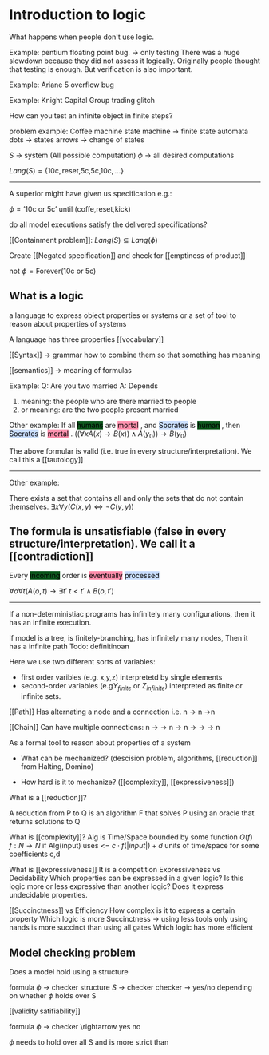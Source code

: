 # Introduction to logic
What happens when people don't use logic.

Example: pentium floating point bug. -> only testing 
There was a huge slowdown because they did not assess it logically.
Originally people thought that testing is enough.
But verification is also important.

Example: Ariane 5 overflow bug


Example: Knight Capital Group trading glitch


How can you test an infinite object in finite steps?

problem example:
Coffee machine state machine -> finite state automata
dots -> states
arrows -> change of states

$S$ -> system (All possible computation)
$\phi$ -> all desired computations

$Lang(S)=\{\text{10c},\text{reset,5c,5c,10c},...\}$

---

A superior might have given us specification e.g.:

$\phi=\text{'10c or 5c'} \text{ until } (\text{coffe,reset,kick})$

do all model executions satisfy the delivered specifications?

[[Containment problem]]:
$Lang(S) \subseteq Lang(\phi)$


Create [[Negated specification]] and check for [[emptiness of product]]

$\text{not }\phi = \text{Forever(10c or 5c)}$


## What is a logic 
a language to express object properties or systems
or
a set of tool to reason about properties of systems

A language has three properties
[[vocabulary]]

[[Syntax]] -> grammar how to combine them so that something has meaning

[[semantics]] -> meaning of formulas

Example:
Q: Are you two married
A: Depends

1. meaning: the people who are there married to people
2. or meaning: are the two people present married


Other example:
If all <mark style="background: #014E11F2;">humans</mark> are <mark style="background: #FF5582A6;">mortal</mark> , and
<mark style="background: #ADCCFFA6;">Socrates</mark> is <mark style="background: #014E11F2;">human</mark> ,
then <mark style="background: #ADCCFFA6;">Socrates</mark> is <mark style="background: #FF5582A6;">mortal</mark> .
$((\forall x A(x)\rightarrow B(x)) \wedge A(y_0)) \rightarrow B(y_0)$

The above formular is valid (i.e. true in every structure/interpretation). We call this a [[tautology]]

---

Other example:

There exists a set that
contains all and only
the sets that do not 
contain themselves.
$\exists x \forall y(C(x,y) \iff \neg C(y,y))$

The formula is unsatisfiable (false in every structure/interpretation).
We call it a [[contradiction]]
---
Every <mark style="background: #014E11F2;">incoming</mark> order is <mark style="background: #FF5582A6;">eventually</mark> <mark style="background: #ADCCFFA6;">processed</mark> 

$\forall o \forall t(A(o,t) \rightarrow \exists t'\text{ } t<t' \wedge B(o,t')$

---
If a non-deterministiac programs
has infinitely many configurations,
then it has an infinite execution.


if model is a tree,
is finitely-branching,
has infinitely many nodes,
Then
it has a infinite path
Todo: definitinoan


Here we use two different sorts of variables:
- first order varibles (e.g. x,y,z) interpretetd by single elements
- second-order variables (e.g$Y_{finite}$ or $Z_{infinite}$) interpreted as finite or infinite sets.

[[Path]]
Has alternating a node and a  connection i.e.
n -> n ->n


[[Chain]] 
Can have multiple connections:
n -> -> n -> n -> -> -> n

As a formal tool to reason about properties of a system
- What can be mechanized?
	(descision problem, algorithms, [[reduction]] from Halting, Domino)

- How hard is it to mechanize?
	([[complexity]], [[expressiveness]])


What is a [[reduction]]?

A reduction from P to Q  is an algorithm F that solves P using an oracle that returns solutions to Q

What is [[complexity]]?
Alg is Time/Space bounded by some function $O(f)$ $f: N \rightarrow N$
if Alg(input) uses <= $c \cdot f(|input|)+d$ units of time/space for some coefficients c,d

What is [[expressiveness]]
It is a competition Expressiveness vs Decidability
Which properties can be expressed in a given logic?
Is this logic more or less expressive than another logic?
Does it express undecidable properties.

[[Succinctness]] vs Efficiency
How complex is it to express a certain property
Which logic is more Succinctness -> using less tools only using nands is more succinct than using all gates
Which logic has more efficient 

## Model checking problem

Does a model hold using a structure

formula $\phi$ $\rightarrow$ checker
structure $S$ $\rightarrow$ checker 
checker $\rightarrow$ yes/no depending on whether $\phi$ holds over S

[[validity satifiability]] 

formula $\phi$ $\rightarrow$ checker \rightarrow yes no 

$\phi$ needs to hold over all S and is more strict than 







